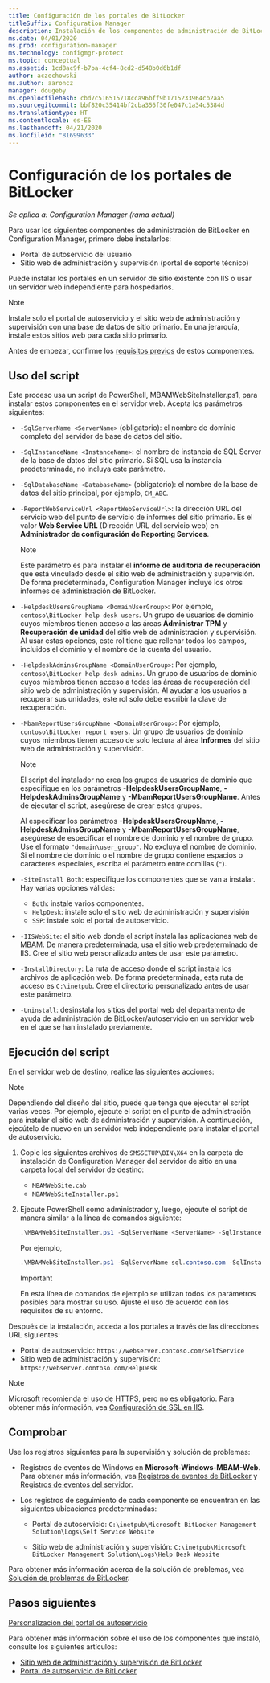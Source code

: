 ```yaml
---
title: Configuración de los portales de BitLocker
titleSuffix: Configuration Manager
description: Instalación de los componentes de administración de BitLocker para el portal de autoservicio y el sitio web de administración y supervisión
ms.date: 04/01/2020
ms.prod: configuration-manager
ms.technology: configmgr-protect
ms.topic: conceptual
ms.assetid: 1cd8ac9f-b7ba-4cf4-8cd2-d548b0d6b1df
author: aczechowski
ms.author: aaroncz
manager: dougeby
ms.openlocfilehash: cbd7c516515718cca96bff9b1715233964cb2aa5
ms.sourcegitcommit: bbf820c35414bf2cba356f30fe047c1a34c5384d
ms.translationtype: HT
ms.contentlocale: es-ES
ms.lasthandoff: 04/21/2020
ms.locfileid: "81699633"
---
```

# <a name="set-up-bitlocker-portals"></a>Configuración de los portales de BitLocker

*Se aplica a: Configuration Manager (rama actual)*

<!--3601034-->

Para usar los siguientes componentes de administración de BitLocker en Configuration Manager, primero debe instalarlos:

- Portal de autoservicio del usuario
- Sitio web de administración y supervisión (portal de soporte técnico)

Puede instalar los portales en un servidor de sitio existente con IIS o usar un servidor web independiente para hospedarlos.

> [!NOTE]
> Instale solo el portal de autoservicio y el sitio web de administración y supervisión con una base de datos de sitio primario. En una jerarquía, instale estos sitios web para cada sitio primario.

Antes de empezar, confirme los [requisitos previos](../../plan-design/bitlocker-management.md#prerequisites) de estos componentes.

## <a name="script-usage"></a>Uso del script

Este proceso usa un script de PowerShell, MBAMWebSiteInstaller.ps1, para instalar estos componentes en el servidor web. Acepta los parámetros siguientes:

- `-SqlServerName <ServerName>` (obligatorio): el nombre de dominio completo del servidor de base de datos del sitio.

- `-SqlInstanceName <InstanceName>`: el nombre de instancia de SQL Server de la base de datos del sitio primario. Si SQL usa la instancia predeterminada, no incluya este parámetro.

- `-SqlDatabaseName <DatabaseName>` (obligatorio): el nombre de la base de datos del sitio principal, por ejemplo, `CM_ABC`.

- `-ReportWebServiceUrl <ReportWebServiceUrl>`: la dirección URL del servicio web del punto de servicio de informes del sitio primario. Es el valor **Web Service URL** (Dirección URL del servicio web) en **Administrador de configuración de Reporting Services**.

    > [!NOTE]
    > Este parámetro es para instalar el **informe de auditoría de recuperación** que está vinculado desde el sitio web de administración y supervisión. De forma predeterminada, Configuration Manager incluye los otros informes de administración de BitLocker.

- `-HelpdeskUsersGroupName <DomainUserGroup>`: Por ejemplo, `contoso\BitLocker help desk users`. Un grupo de usuarios de dominio cuyos miembros tienen acceso a las áreas **Administrar TPM** y **Recuperación de unidad** del sitio web de administración y supervisión. Al usar estas opciones, este rol tiene que rellenar todos los campos, incluidos el dominio y el nombre de la cuenta del usuario.

- `-HelpdeskAdminsGroupName <DomainUserGroup>`: Por ejemplo, `contoso\BitLocker help desk admins`. Un grupo de usuarios de dominio cuyos miembros tienen acceso a todas las áreas de recuperación del sitio web de administración y supervisión. Al ayudar a los usuarios a recuperar sus unidades, este rol solo debe escribir la clave de recuperación.

- `-MbamReportUsersGroupName <DomainUserGroup>`: Por ejemplo, `contoso\BitLocker report users`. Un grupo de usuarios de dominio cuyos miembros tienen acceso de solo lectura al área **Informes** del sitio web de administración y supervisión.

    > [!NOTE]
    > El script del instalador no crea los grupos de usuarios de dominio que especifique en los parámetros **-HelpdeskUsersGroupName**, **-HelpdeskAdminsGroupName** y **-MbamReportUsersGroupName**. Antes de ejecutar el script, asegúrese de crear estos grupos.
    >
    > Al especificar los parámetros **-HelpdeskUsersGroupName**, **-HelpdeskAdminsGroupName** y **-MbamReportUsersGroupName**, asegúrese de especificar el nombre de dominio y el nombre de grupo. Use el formato `"domain\user_group"`. No excluya el nombre de dominio. Si el nombre de dominio o el nombre de grupo contiene espacios o caracteres especiales, escriba el parámetro entre comillas (`"`).

- `-SiteInstall Both`: especifique los componentes que se van a instalar. Hay varias opciones válidas:
  - `Both`: instale varios componentes.
  - `HelpDesk`: instale solo el sitio web de administración y supervisión
  - `SSP`: instale solo el portal de autoservicio.

- `-IISWebSite`: el sitio web donde el script instala las aplicaciones web de MBAM. De manera predeterminada, usa el sitio web predeterminado de IIS. Cree el sitio web personalizado antes de usar este parámetro.

- `-InstallDirectory`: La ruta de acceso donde el script instala los archivos de aplicación web. De forma predeterminada, esta ruta de acceso es `C:\inetpub`. Cree el directorio personalizado antes de usar este parámetro.

- `-Uninstall`: desinstala los sitios del portal web del departamento de ayuda de administración de BitLocker/autoservicio en un servidor web en el que se han instalado previamente.


## <a name="run-the-script"></a>Ejecución del script

En el servidor web de destino, realice las siguientes acciones:

> [!NOTE]
> Dependiendo del diseño del sitio, puede que tenga que ejecutar el script varias veces. Por ejemplo, ejecute el script en el punto de administración para instalar el sitio web de administración y supervisión. A continuación, ejecútelo de nuevo en un servidor web independiente para instalar el portal de autoservicio.

1. Copie los siguientes archivos de `SMSSETUP\BIN\X64` en la carpeta de instalación de Configuration Manager del servidor de sitio en una carpeta local del servidor de destino:

    - `MBAMWebSite.cab`
    - `MBAMWebSiteInstaller.ps1`

1. Ejecute PowerShell como administrador y, luego, ejecute el script de manera similar a la línea de comandos siguiente:

    ``` PowerShell
    .\MBAMWebSiteInstaller.ps1 -SqlServerName <ServerName> -SqlInstanceName <InstanceName> -SqlDatabaseName <DatabaseName> -ReportWebServiceUrl <ReportWebServiceUrl> -HelpdeskUsersGroupName <DomainUserGroup> -HelpdeskAdminsGroupName <DomainUserGroup> -MbamReportUsersGroupName <DomainUserGroup> -SiteInstall Both
    ```

    Por ejemplo,

    ``` PowerShell
    .\MBAMWebSiteInstaller.ps1 -SqlServerName sql.contoso.com -SqlInstanceName instance1 -SqlDatabaseName CM_ABC -ReportWebServiceUrl https://rsp.contoso.com/ReportServer -HelpdeskUsersGroupName "contoso\BitLocker help desk users" -HelpdeskAdminsGroupName "contoso\BitLocker help desk admins" -MbamReportUsersGroupName "contoso\BitLocker report users" -SiteInstall Both
    ```

    > [!IMPORTANT]
    > En esta línea de comandos de ejemplo se utilizan todos los parámetros posibles para mostrar su uso. Ajuste el uso de acuerdo con los requisitos de su entorno.

Después de la instalación, acceda a los portales a través de las direcciones URL siguientes:

- Portal de autoservicio: `https://webserver.contoso.com/SelfService`
- Sitio web de administración y supervisión: `https://webserver.contoso.com/HelpDesk`

> [!NOTE]
> Microsoft recomienda el uso de HTTPS, pero no es obligatorio. Para obtener más información, vea [Configuración de SSL en IIS](https://docs.microsoft.com/iis/manage/configuring-security/how-to-set-up-ssl-on-iis).

## <a name="verify"></a>Comprobar

Use los registros siguientes para la supervisión y solución de problemas:

- Registros de eventos de Windows en **Microsoft-Windows-MBAM-Web**. Para obtener más información, vea [Registros de eventos de BitLocker](../../tech-ref/bitlocker/about-event-logs.md) y [Registros de eventos del servidor](../../tech-ref/bitlocker/server-event-logs.md).

- Los registros de seguimiento de cada componente se encuentran en las siguientes ubicaciones predeterminadas:

  - Portal de autoservicio: `C:\inetpub\Microsoft BitLocker Management Solution\Logs\Self Service Website`

  - Sitio web de administración y supervisión: `C:\inetpub\Microsoft BitLocker Management Solution\Logs\Help Desk Website`

Para obtener más información acerca de la solución de problemas, vea [Solución de problemas de BitLocker](../../tech-ref/bitlocker/troubleshoot.md).

## <a name="next-steps"></a>Pasos siguientes

[Personalización del portal de autoservicio](customize-self-service-portal.md)

Para obtener más información sobre el uso de los componentes que instaló, consulte los siguientes artículos:

- [Sitio web de administración y supervisión de BitLocker](helpdesk-portal.md)
- [Portal de autoservicio de BitLocker](self-service-portal.md)
